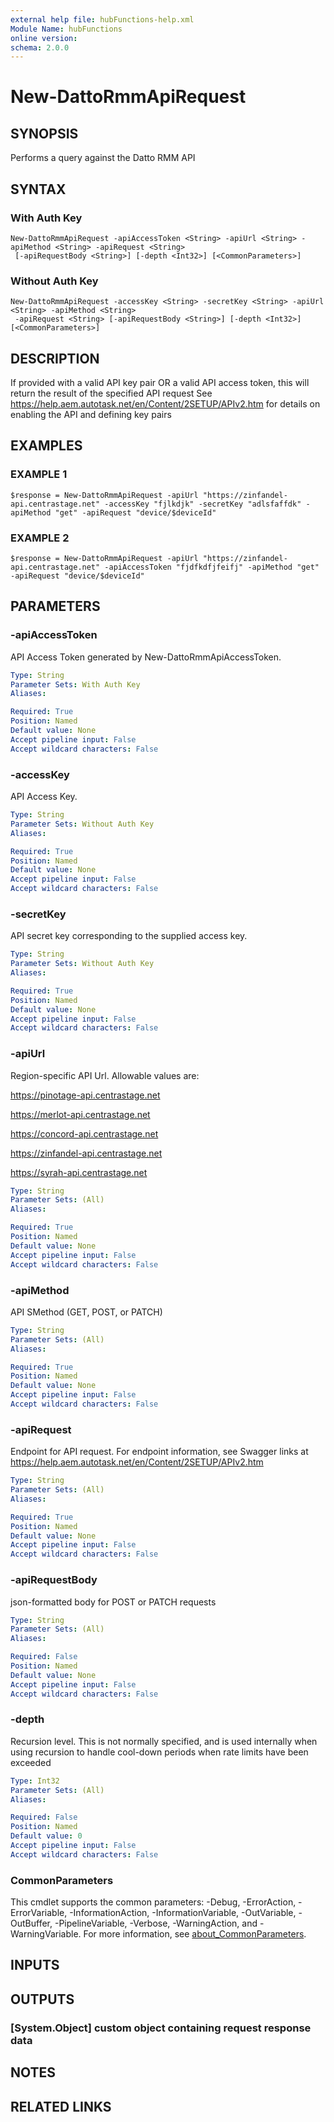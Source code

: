 ```yaml
---
external help file: hubFunctions-help.xml
Module Name: hubFunctions
online version:
schema: 2.0.0
---
```


# New-DattoRmmApiRequest

## SYNOPSIS
Performs a query against the Datto RMM API

## SYNTAX

### With Auth Key
```
New-DattoRmmApiRequest -apiAccessToken <String> -apiUrl <String> -apiMethod <String> -apiRequest <String>
 [-apiRequestBody <String>] [-depth <Int32>] [<CommonParameters>]
```

### Without Auth Key
```
New-DattoRmmApiRequest -accessKey <String> -secretKey <String> -apiUrl <String> -apiMethod <String>
 -apiRequest <String> [-apiRequestBody <String>] [-depth <Int32>] [<CommonParameters>]
```

## DESCRIPTION
If provided with a valid API key pair OR a valid API access token, this will return the result of the specified API request
See https://help.aem.autotask.net/en/Content/2SETUP/APIv2.htm for details on enabling the API and defining key pairs

## EXAMPLES

### EXAMPLE 1
```
$response = New-DattoRmmApiRequest -apiUrl "https://zinfandel-api.centrastage.net" -accessKey "fjlkdjk" -secretKey "adlsfaffdk" -apiMethod "get" -apiRequest "device/$deviceId"
```

### EXAMPLE 2
```
$response = New-DattoRmmApiRequest -apiUrl "https://zinfandel-api.centrastage.net" -apiAccessToken "fjdfkdfjfeifj" -apiMethod "get" -apiRequest "device/$deviceId"
```

## PARAMETERS

### -apiAccessToken
API Access Token generated by New-DattoRmmApiAccessToken.

```yaml
Type: String
Parameter Sets: With Auth Key
Aliases:

Required: True
Position: Named
Default value: None
Accept pipeline input: False
Accept wildcard characters: False
```

### -accessKey
API Access Key.

```yaml
Type: String
Parameter Sets: Without Auth Key
Aliases:

Required: True
Position: Named
Default value: None
Accept pipeline input: False
Accept wildcard characters: False
```

### -secretKey
API secret key corresponding to the supplied access key.

```yaml
Type: String
Parameter Sets: Without Auth Key
Aliases:

Required: True
Position: Named
Default value: None
Accept pipeline input: False
Accept wildcard characters: False
```

### -apiUrl
Region-specific API Url.
Allowable values are:

https://pinotage-api.centrastage.net

https://merlot-api.centrastage.net

https://concord-api.centrastage.net

https://zinfandel-api.centrastage.net

https://syrah-api.centrastage.net

```yaml
Type: String
Parameter Sets: (All)
Aliases:

Required: True
Position: Named
Default value: None
Accept pipeline input: False
Accept wildcard characters: False
```

### -apiMethod
API SMethod (GET, POST, or PATCH)

```yaml
Type: String
Parameter Sets: (All)
Aliases:

Required: True
Position: Named
Default value: None
Accept pipeline input: False
Accept wildcard characters: False
```

### -apiRequest
Endpoint for API request.
For endpoint information, see Swagger links at https://help.aem.autotask.net/en/Content/2SETUP/APIv2.htm

```yaml
Type: String
Parameter Sets: (All)
Aliases:

Required: True
Position: Named
Default value: None
Accept pipeline input: False
Accept wildcard characters: False
```

### -apiRequestBody
json-formatted body for POST or PATCH requests

```yaml
Type: String
Parameter Sets: (All)
Aliases:

Required: False
Position: Named
Default value: None
Accept pipeline input: False
Accept wildcard characters: False
```

### -depth
Recursion level.
This is not normally specified, and is used internally when using recursion to handle cool-down periods when rate limits have been exceeded

```yaml
Type: Int32
Parameter Sets: (All)
Aliases:

Required: False
Position: Named
Default value: 0
Accept pipeline input: False
Accept wildcard characters: False
```

### CommonParameters
This cmdlet supports the common parameters: -Debug, -ErrorAction, -ErrorVariable, -InformationAction, -InformationVariable, -OutVariable, -OutBuffer, -PipelineVariable, -Verbose, -WarningAction, and -WarningVariable. For more information, see [about_CommonParameters](http://go.microsoft.com/fwlink/?LinkID=113216).

## INPUTS

## OUTPUTS

### [System.Object] custom object containing request response data
## NOTES

## RELATED LINKS
